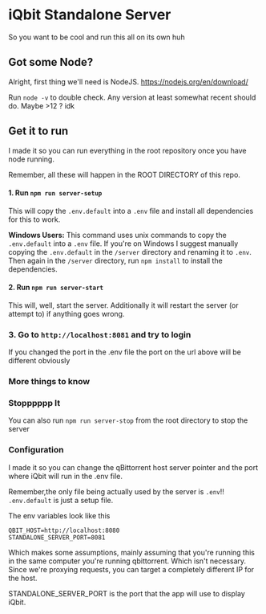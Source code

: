 # iQbit Standalone Server

So you want to be cool and run this all on its own huh

## Got some Node?

Alright, first thing we'll need is NodeJS.
https://nodejs.org/en/download/

Run `node -v` to double check. Any version at least somewhat recent should do. Maybe >12 ? idk

## Get it to run

I made it so you can run everything in the root repository once you have node running.

Remember, all these will happen in the ROOT DIRECTORY of this repo.

#### 1. Run `npm run server-setup`

This will copy the `.env.default` into a `.env` file and install all dependencies for this to work.

**Windows Users:** This command uses unix commands to copy the `.env.default` into a `.env` file. If you're on Windows I
suggest manually copying the `.env.default` in the `/server` directory and renaming it to `.env`. Then again in
the `/server` directory, run `npm install` to install the dependencies.

#### 2. Run `npm run server-start`

This will, well, start the server. Additionally it will restart the server (or attempt to) if anything goes wrong.

### 3. Go to `http://localhost:8081` and try to login

If you changed the port in the .env file the port on the url above will be different obviously

### More things to know

### Stopppppp It

You can also run `npm run server-stop` from the root directory to stop the server

### Configuration

I made it so you can change the qBittorrent host server pointer and the port where iQbit will run in the .env file.

Remember,the only file being actually used by the server is `.env`!! `.env.default` is just a setup file.

The env variables look like this

    QBIT_HOST=http://localhost:8080
    STANDALONE_SERVER_PORT=8081

Which makes some assumptions, mainly assuming that you're running this in the same computer you're running qbittorrent.
Which isn't necessary. Since we're proxying requests, you can target a completely different IP for the host.

STANDALONE_SERVER_PORT is the port that the app will use to display iQbit. 
